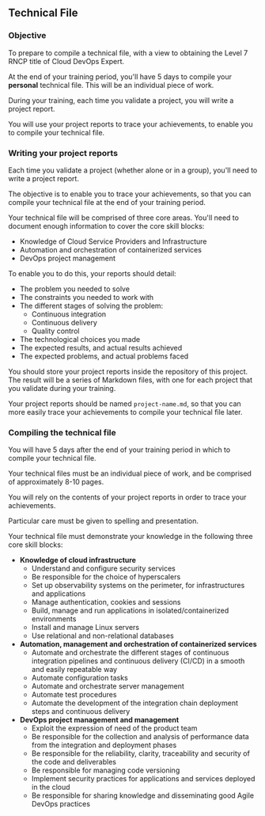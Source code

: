 ## Technical File

### Objective

To prepare to compile a technical file, with a view to obtaining the Level 7 RNCP title of Cloud DevOps Expert.

At the end of your training period, you'll have 5 days to compile your **personal** technical file. This will be an individual piece of work.

During your training, each time you validate a project, you will write a project report.

You will use your project reports to trace your achievements, to enable you to compile your technical file.

### Writing your project reports

Each time you validate a project (whether alone or in a group), you'll need to write a project report.

The objective is to enable you to trace your achievements, so that you can compile your technical file at the end of your training period.

Your technical file will be comprised of three core areas. You'll need to document enough information to cover the core skill blocks:

- Knowledge of Cloud Service Providers and Infrastructure
- Automation and orchestration of containerized services
- DevOps project management

To enable you to do this, your reports should detail:

- The problem you needed to solve
- The constraints you needed to work with
- The different stages of solving the problem:
  - Continuous integration
  - Continuous delivery
  - Quality control
- The technological choices you made
- The expected results, and actual results achieved
- The expected problems, and actual problems faced

You should store your project reports inside the repository of this project. The result will be a series of Markdown files, with one for each project that you validate during your training.

Your project reports should be named `project-name.md`, so that you can more easily trace your achievements to compile your technical file later.

### Compiling the technical file

You will have 5 days after the end of your training period in which to compile your technical file.

Your technical files must be an individual piece of work, and be comprised of approximately 8-10 pages.

You will rely on the contents of your project reports in order to trace your achievements.

Particular care must be given to spelling and presentation.

Your technical file must demonstrate your knowledge in the following three core skill blocks:

- **Knowledge of cloud infrastructure**
  - Understand and configure security services
  - Be responsible for the choice of hyperscalers
  - Set up observability systems on the perimeter, for infrastructures and applications
  - Manage authentication, cookies and sessions
  - Build, manage and run applications in isolated/containerized environments
  - Install and manage Linux servers
  - Use relational and non-relational databases
- **Automation, management and orchestration of containerized services**
  - Automate and orchestrate the different stages of continuous integration pipelines and continuous delivery (CI/CD) in a smooth and easily repeatable way
  - Automate configuration tasks
  - Automate and orchestrate server management
  - Automate test procedures
  - Automate the development of the integration chain deployment steps and continuous delivery
- **DevOps project management and management**
  - Exploit the expression of need of the product team
  - Be responsible for the collection and analysis of performance data from the integration and deployment phases
  - Be responsible for the reliability, clarity, traceability and security of the code and deliverables
  - Be responsible for managing code versioning
  - Implement security practices for applications and services deployed in the cloud
  - Be responsible for sharing knowledge and disseminating good Agile DevOps practices
